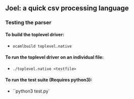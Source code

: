 ## Joel: a quick csv processing language

### Testing the parser

#### To build the toplevel driver:
- ``ocamlbuild toplevel.native``

#### To run the toplevel driver on an individual file:
- ``./toplevel.native <testfile>``

#### To run the test suite (Requires python3):
- ``python3 test.py`